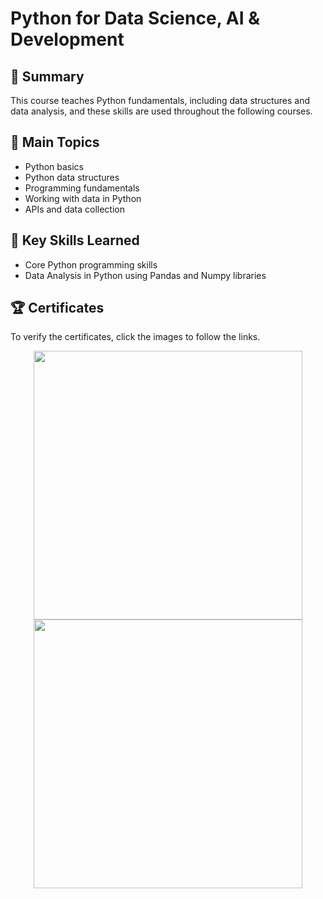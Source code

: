 # Python for Data Science, AI & Development

## 📄 Summary 
This course teaches Python fundamentals, including data structures and data analysis, and these skills are used throughout the following courses.

## 📑 Main Topics 
- Python basics
- Python data structures
- Programming fundamentals
- Working with data in Python
- APIs and data collection

## 🔑 Key Skills Learned 
- Core Python programming skills
- Data Analysis in Python using Pandas and Numpy libraries

## 🏆 Certificates 
To verify the certificates, click the images to follow the links.

<p align="middle">
  <a href="https://coursera.org/share/7b3e00f77a94ebeb6debeb1c51514919"><img src="https://user-images.githubusercontent.com/84391594/152701192-698ffb74-fe95-47d1-9d29-782320a13291.png" height="430"></a>
  <a href="https://www.credly.com/badges/f810b24e-50b5-4df6-9a40-c5b02a25f1a9/public_url"><img src="https://user-images.githubusercontent.com/84391594/152701076-3e656858-9741-4f00-bfa1-566c3d010364.png" height="430"></a>
</p>

